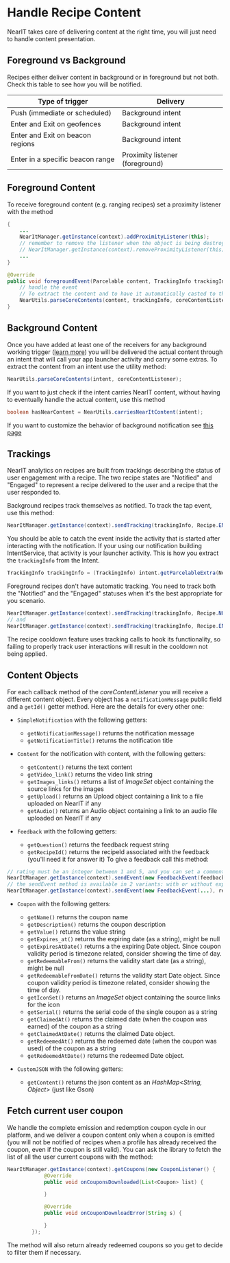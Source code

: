 # Handle Recipe Content

NearIT takes care of delivering content at the right time, you will just need to handle content presentation. 

## Foreground vs Background

Recipes either deliver content in background or in foreground but not both. Check this table to see how you will be notified.

| Type of trigger                  | Delivery           |
|----------------------------------|--------------------|
| Push (immediate or scheduled)    | Background intent  |
| Enter and Exit on geofences      | Background intent  |
| Enter and Exit on beacon regions | Background intent  |
| Enter in a specific beacon range | Proximity listener (foreground) |

## Foreground Content

To receive foreground content (e.g. ranging recipes) set a proximity listener with the method
```java
{
    ...
    NearItManager.getInstance(context).addProximityListener(this);
    // remember to remove the listener when the object is being destroyed with 
    // NearItManager.getInstance(context).removeProximityListener(this);
    ...
}

@Override
public void foregroundEvent(Parcelable content, TrackingInfo trackingInfo) {
    // handle the event
    // To extract the content and to have it automatically casted to the appropriate object type
    NearUtils.parseCoreContents(content, trackingInfo, coreContentListener);
}   
```

## Background Content

Once you have added at least one of the receivers for any background working trigger ([learn more](enable-triggers.md)) you will be delivered the actual content through an intent that will call your app launcher activity and carry some extras.
To extract the content from an intent use the utility method:
```java
NearUtils.parseCoreContents(intent, coreContentListener);
```
If you want to just check if the intent carries NearIT content, without having to eventually handle the actual content, use this method
```java
boolean hasNearContent = NearUtils.carriesNearItContent(intent);
```

If you want to customize the behavior of background notification see [this page](docs/custom-bkg-notification.md)

## Trackings

NearIT analytics on recipes are built from trackings describing the status of user engagement with a recipe. The two recipe states are "Notified" and "Engaged" to represent a recipe delivered to the user and a recipe that the user responded to.

Background recipes track themselves as notified. To track the tap event, use this method:
```java
NearItManager.getInstance(context).sendTracking(trackingInfo, Recipe.ENGAGED_STATUS);
```
You should be able to catch the event inside the activity that is started after interacting with the notification. If your using our notification building IntentService, that activity is your launcher activity.
This is how you extract the `trackingInfo` from the Intent.
```java
TrackingInfo trackingInfo = (TrackingInfo) intent.getParcelableExtra(NearItIntentConstants.TRACKING_INFO)
```

Foreground recipes don't have automatic tracking. You need to track both the "Notified" and the "Engaged" statuses when it's the best appropriate for you scenario.
```java
NearItManager.getInstance(context).sendTracking(trackingInfo, Recipe.NOTIFIED_STATUS);
// and
NearItManager.getInstance(context).sendTracking(trackingInfo, Recipe.ENGAGED_STATUS);
```
The recipe cooldown feature uses tracking calls to hook its functionality, so failing to properly track user interactions will result in the cooldown not being applied.

## Content Objects

For each callback method of the *coreContentListener* you will receive a different content object.
Every object has a `notificationMessage` public field and a `getId()` getter method.
Here are the details for every other one:

- `SimpleNotification` with the following getters:
    - `getNotificationMessage()` returns the notification message
    - `getNotificationTitle()` returns the notification title
    
- `Content` for the notification with content, with the following getters:
    - `getContent()` returns the text content
    - `getVideo_link()` returns the video link string
    - `getImages_links()` returns a list of *ImageSet* object containing the source links for the images
    - `getUpload()` returns an Upload object containing a link to a file uploaded on NearIT if any
    - `getAudio()` returns an Audio object containing a link to an audio file uploaded on NearIT if any
    
- `Feedback` with the following getters:
    - `getQuestion()` returns the feedback request string
    - `getRecipeId()` returns the recipeId associated with the feedback (you'll need it for answer it)
To give a feedback call this method:
```java
// rating must be an integer between 1 and 5, and you can set a comment string.
NearItManager.getInstance(context).sendEvent(new FeedbackEvent(feedback, rating, "Awesome"));
// the sendEvent method is available in 2 variants: with or without explicit callback handler. Example:
NearItManager.getInstance(context).sendEvent(new FeedbackEvent(...), responseHandler);
```
    
- `Coupon` with the following getters:
    - `getName()` returns the coupon name
    - `getDescription()` returns the coupon description
    - `getValue()` returns the value string
    - `getExpires_at()` returns the expiring date (as a string), might be null
    - `getExpiresAtDate()` returns a the expiring Date object. Since coupon validity period is timezone related, consider showing the time of day.
    - `getRedeemableFrom()` returns the validity start date (as a string), might be null
    - `getRedeemableFromDate()` returns the validity start Date object. Since coupon validity period is timezone related, consider showing the time of day.
    - `getIconSet()` returns an *ImageSet* object containing the source links for the icon
    - `getSerial()` returns the serial code of the single coupon as a string
    - `getClaimedAt()` returns the claimed date (when the coupon was earned) of the coupon as a string
    - `getClaimedAtDate()` returns the claimed Date object.
    - `getRedeemedAt()` returns the redeemed date (when the coupon was used) of the coupon as a string
    - `getRedeemedAtDate()` returns the redeemed Date object.
    
- `CustomJSON` with the following getters:
    - `getContent()` returns the json content as an *HashMap<String, Object>* (just like Gson)

## Fetch current user coupon

We handle the complete emission and redemption coupon cycle in our platform, and we deliver a coupon content only when a coupon is emitted (you will not be notified of recipes when a profile has already received the coupon, even if the coupon is still valid).
You can ask the library to fetch the list of all the user current coupons with the method:
```java
NearItManager.getInstance(context).getCoupons(new CouponListener() {
            @Override
            public void onCouponsDownloaded(List<Coupon> list) {

            }

            @Override
            public void onCouponDownloadError(String s) {

            }
        });
```
The method will also return already redeemed coupons so you get to decide to filter them if necessary.



